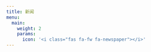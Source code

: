 ```yaml
---
title: 新闻
menu:
  main:
    weight: 2
    params:
      icon: '<i class="fas fa-fw fa-newspaper"></i>'
---
```

